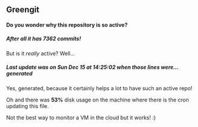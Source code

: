 ## Greengit

#### Do you wonder why this repository is so active?

##### After all it has 7362 commits!

But is it *really* active? Well...

##### Last update was on Sun Dec 15 at 14:25:02 when those lines were... generated

Yes, generated, because it certainly helps a lot to have such an active repo!

Oh and there was **53%** disk usage on the machine
where there is the cron updating this file.

Not the best way to monitor a VM in the cloud but it works! :)
